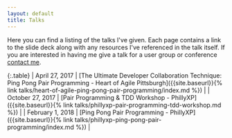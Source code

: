 ```yaml
---
layout: default
title: Talks 
---
```


Here you can find a listing of the talks I've given. Each page contains a link to the slide deck along with any resources I've referenced in the talk itself. If you are interested in having me give a talk for a user group or conference [contact me]({{site.baseurl}}/#contact).

{:.table}
| April 27, 2017 | [The Ultimate Developer Collaboration Technique: Ping Pong Pair Programming - Heart of Agile Pittsburgh]({{site.baseurl}}{%  link talks/heart-of-agile-ping-pong-pair-programming/index.md %}) |
| October 27, 2017 | [Pair Programming & TDD Workshop - PhillyXP]({{site.baseurl}}{% link talks/phillyxp-pair-programming-tdd-workshop.md %}) |
| February 1, 2018 | [Ping Pong Pair Programming - PhillyXP]({{site.baseurl}}{% link talks/phillyxp-ping-pong-pair-programming/index.md %}) |